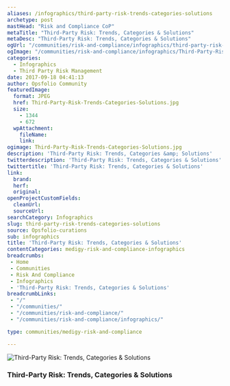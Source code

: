 ```yaml
---
aliases: /infographics/third-party-risk-trends-categories-solutions
archetype: post
mastHead: "Risk and Compliance CoP"
metaTitle: "Third-Party Risk: Trends, Categories & Solutions"
metaDesc: "Third-Party Risk: Trends, Categories & Solutions"
ogUrl: "/communities/risk-and-compliance/infographics/third-party-risk-trends-categories-solutions"
ogImage: "/communities/risk-and-compliance/infographics/Third-Party-Risk-Trends-Categories-Solutions.jpg"
categories:
  - Infographics
  - Third Party Risk Management
date: 2017-09-18 04:41:13
author: Opsfolio Community
featuredImage:
  format: JPEG
  href: Third-Party-Risk-Trends-Categories-Solutions.jpg
  size:
    - 1344
    - 672
  wpAttachment:
    fileName:
    link:
ogimage: Third-Party-Risk-Trends-Categories-Solutions.jpg
description: 'Third-Party Risk: Trends, Categories &amp; Solutions'
twitterdescription: 'Third-Party Risk: Trends, Categories & Solutions'
twittertitle: 'Third-Party Risk: Trends, Categories & Solutions'
link:
  brand:
  herf:
  original:
openProjectCustomFields:
  cleanUrl:
  sourceUrl:
searchCategory: Infographics
slug: third-party-risk-trends-categories-solutions
source: Opsfolio-curations
sub: infographics
title: 'Third-Party Risk: Trends, Categories & Solutions'
contentCategories: medigy-risk-and-compliance-infographics
breadcrumbs:
 - Home
 - Communities
 - Risk And Compliance
 - Infographics
 - 'Third-Party Risk: Trends, Categories & Solutions'
breadcrumbLinks:
 - "/"
 - "/communities/"
 - "/communities/risk-and-compliance/"
 - "/communities/risk-and-compliance/infographics/"

type: communities/medigy-risk-and-compliance

---
```

![Third-Party Risk: Trends, Categories &amp; Solutions](/communities/risk-and-compliance/infographics/images/Third-Party-Risk-Trends-Categories-Solutions.jpg)

### Third-Party Risk: Trends, Categories &amp; Solutions


